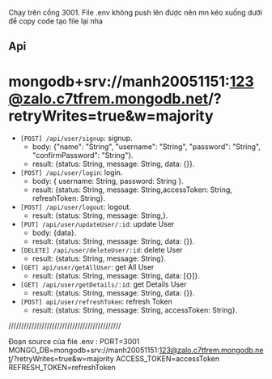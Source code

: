 Chạy trên cổng 3001.
File .env không push lên được nên mn kéo xuống dưới để copy code tạo file lại nha

## Api

# mongodb+srv://manh20051151:123@zalo.c7tfrem.mongodb.net/?retryWrites=true&w=majority

-   `[POST] /api/user/signup`: signup.
    -   body: {"name": "String",
        "username": "String",
        "password": "String",
        "confirmPassword": "String"}.
    -   result: {status: String, message: String, data: {}}.
-   `[POST] /api/user/login`: login.
    -   body: { username: String,
                password: String }.
    -   result: {status: String, message: String,accessToken: String, refreshToken: String}.
-   `[POST] /api/user/logout`: logout.
    -   result: {status: String, message: String,}.
-   `[PUT] /api/user/updateUser/:id`: update User
    -   body: {data}.
    -   result: {status: String, message: String, data: {}}.
-   `[DELETE] /api/user/deleteUser/:id`: delete User
    -   result: {status: String, message: String}.
-   `[GET] api/user/getAllUser`: get All User
    -   result: {status: String, message: String, data: [{}]}.
-   `[GET] /api/user/getDetails/:id`: get Details User
    -   result: {status: String, message: String, data: {}}.
-   `[POST] api/user/refreshToken`: refresh Token
    -   result: {status: String, message: String, accessToken: String}.

////////////////////////////////////////////

Đoạn source của file .env :
PORT=3001
MONGO_DB=mongodb+srv://manh20051151:123@zalo.c7tfrem.mongodb.net/?retryWrites=true&w=majority
ACCESS_TOKEN=accessToken
REFRESH_TOKEN=refreshToken
